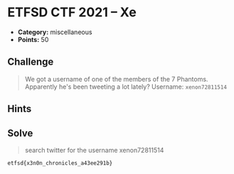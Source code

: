 # ETFSD CTF 2021 – Xe

- **Category:** miscellaneous
- **Points:** 50

## Challenge

> We got a username of one of the members of the 7 Phantoms. Apparently he's been tweeting a lot lately?
> Username: `xenon72811514`

## Hints

## Solve

> search twitter for the username xenon72811514

```
etfsd{x3n0n_chronicles_a43ee291b}
```
